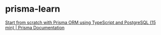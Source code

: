 # prisma-learn
[Start from scratch with Prisma ORM using TypeScript and PostgreSQL (15 min) | Prisma Documentation](https://www.prisma.io/docs/getting-started/setup-prisma/start-from-scratch/relational-databases-typescript-postgresql)
